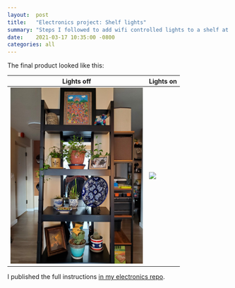 ```yaml
---
layout:  post
title:   "Electronics project: Shelf lights"
summary: "Steps I followed to add wifi controlled lights to a shelf at home."
date:    2021-03-17 10:35:00 -0800
categories: all
---
```


The final product looked like this:

| Lights off | Lights on |
|-|-|
|<img src="https://github.com/ChayoteJarocho/Electronics/raw/main/shelf_lights/off.jpg" width="300" />|<img src="https://github.com/ChayoteJarocho/Electronics/raw/main/shelf_lights/on.jpg" width="300" />|

I published the full instructions [in my electronics repo](https://github.com/ChayoteJarocho/Electronics/blob/main/shelf_lights/README.md).
